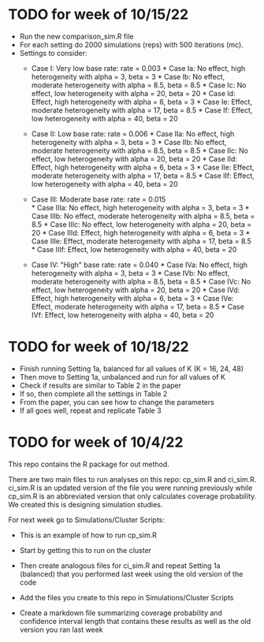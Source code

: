 # TODO for week of 10/15/22

* Run the new comparison_sim.R file
* For each setting do 2000 simulations (reps) with 500 iterations (mc).
* Settings to consider:
  * Case I: Very low base rate: rate = 0.003
        * Case Ia: No effect, high heterogeneity with alpha =  3, beta = 3
        * Case Ib: No effect, moderate heterogeneity with alpha =  8.5, beta = 8.5
        * Case Ic: No effect, low heterogeneity with alpha = 20, beta = 20
        * Case Id: Effect, high heterogeneity with alpha =  6, beta = 3
        * Case Ie: Effect, moderate heterogeneity with alpha =  17, beta = 8.5
        * Case If: Effect, low heterogeneity with alpha =  40, beta = 20
        
  * Case II: Low base rate: rate = 0.006
        * Case IIa: No effect, high heterogeneity with alpha =  3, beta = 3
        * Case IIb: No effect, moderate heterogeneity with alpha =  8.5, beta = 8.5
        * Case IIc: No effect, low heterogeneity with alpha = 20, beta = 20
        * Case IId: Effect, high heterogeneity with alpha =  6, beta = 3
        * Case IIe: Effect, moderate heterogeneity with alpha =  17, beta = 8.5
        * Case IIf: Effect, low heterogeneity with alpha =  40, beta = 20
        
  * Case III: Moderate base rate: rate = 0.015  
        * Case IIIa: No effect, high heterogeneity with alpha =  3, beta = 3
        * Case IIIb: No effect, moderate heterogeneity with alpha =  8.5, beta = 8.5
        * Case IIIc: No effect, low heterogeneity with alpha = 20, beta = 20
        * Case IIId: Effect, high heterogeneity with alpha =  6, beta = 3
        * Case IIIe: Effect, moderate heterogeneity with alpha =  17, beta = 8.5
        * Case IIIf: Effect, low heterogeneity with alpha =  40, beta = 20
        
  * Case IV: "High" base rate: rate = 0.040 
        * Case IVa: No effect, high heterogeneity with alpha =  3, beta = 3
        * Case IVb: No effect, moderate heterogeneity with alpha =  8.5, beta = 8.5
        * Case IVc: No effect, low heterogeneity with alpha = 20, beta = 20
        * Case IVd: Effect, high heterogeneity with alpha =  6, beta = 3
        * Case IVe: Effect, moderate heterogeneity with alpha =  17, beta = 8.5
        * Case IVf: Effect, low heterogeneity with alpha =  40, beta = 20


# TODO for week of 10/18/22

* Finish running Setting 1a, balanced for all values of K (K = 16, 24, 48)
* Then move to Setting 1a, unbalanced and run for all values of K
* Check if results are similar to Table 2 in the paper
* If so, then complete all the settings in Table 2
* From the paper, you can see how to change the parameters
* If all goes well, repeat and replicate Table 3

# TODO for week of 10/4/22

This repo contains the R package for out method.

There are two main files to run analyses on this repo: cp_sim.R and ci_sim.R.  ci_sim.R is an updated version of the file you were running previously while cp_sim.R is an abbreviated version that only calculates coverage probability.  We created this is designing simulation studies.

For next week go to Simulations/Cluster Scripts:

* This is an example of how to run cp_sim.R 

* Start by getting this to run on the cluster

* Then create analogous files for ci_sim.R and repeat Setting 1a (balanced) that you performed last week using the old version of the code

* Add the files you create to this repo in Simulations/Cluster Scripts

* Create a markdown file summarizing coverage probability and confidence interval length that contains these results as well as the old version you ran last week
